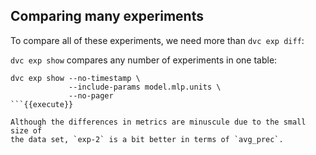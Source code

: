 ## Comparing many experiments

To compare all of these experiments, we need more than `dvc exp diff`: 

`dvc exp show` compares any number of experiments in one table:

```
dvc exp show --no-timestamp \
             --include-params model.mlp.units \
             --no-pager
```{{execute}}

Although the differences in metrics are minuscule due to the small size of
the data set, `exp-2` is a bit better in terms of `avg_prec`.
